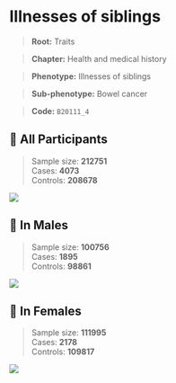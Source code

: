 # Illnesses of siblings
> **Root:** Traits  

> **Chapter:** Health and medical history  

> **Phenotype:** Illnesses of siblings  

> **Sub-phenotype:** Bowel cancer  

> **Code:** `B20111_4`

## 🧪 All Participants  
> Sample size: **212751**  
> Cases: **4073**  
> Controls: **208678**
<img src="/Traits/Figures/ALL/B20111_4.png"/>
<CsvTable src="/Traits/Data/ALL/LG_B20111_4.csv" label="🔍 View full results" />

## 👨 In Males  
> Sample size: **100756**  
> Cases: **1895**  
> Controls: **98861**
<img src="/Traits/Figures/Male/B20111_4.png"/>
<CsvTable src="/Traits/Data/Male/LG_B20111_4.csv" label="🔍 View full results" />

## 👩 In Females  
> Sample size: **111995**  
> Cases: **2178**  
> Controls: **109817**
<img src="/Traits/Figures/Female/B20111_4.png"/>
<CsvTable src="/Traits/Data/Female/LG_B20111_4.csv" label="🔍 View full results" />
